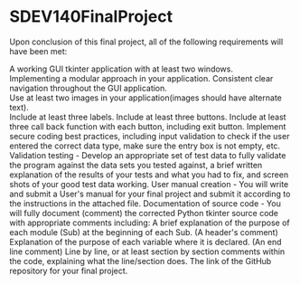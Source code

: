 # SDEV140FinalProject
Upon conclusion of this final project, all of the following requirements will have been met:

A working GUI tkinter application with at least two windows.   
Implementing a modular approach in your application. 
Consistent clear navigation throughout the GUI application.   
Use at least two images in your application(images should have alternate text).  
Include at least three labels. 
Include at least three buttons. 
Include at least three call back function with each button, including exit button. 
Implement secure coding best practices, including input validation to check if the user entered the correct data type, make sure the entry box is not empty, etc.   
Validation testing -  Develop an appropriate set of test data to fully validate the program against the data sets you tested against, a brief written explanation of the results of your tests and what you had to fix, and screen shots of your good test data working.
User manual creation - You will write and submit a User's manual for your final project and submit it according to the instructions in the attached file.
Documentation of source code - You will fully document (comment) the corrected Python tkinter source code with appropriate comments including:
A brief explanation of the purpose of each module (Sub) at the beginning of each Sub. (A header's comment)
Explanation of the purpose of each variable where it is declared. (An end line comment)
Line by line, or at least section by section comments within the code, explaining what the line/section does. 
The link of the GitHub repository for your final project. 

